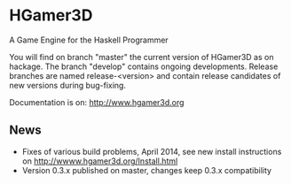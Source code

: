 HGamer3D
========

A Game Engine for the Haskell Programmer

You will find on branch "master" the current version of HGamer3D as on hackage. The branch "develop" contains ongoing developments. Release branches are named release-\<version\> and contain release candidates of new versions during bug-fixing. 

Documentation is on: http://www.hgamer3d.org

News
----
- Fixes of various build problems, April 2014, see new install instructions on http://wwww.hgamer3d.org/Install.html
- Version 0.3.x published on master, changes keep 0.3.x compatibility
